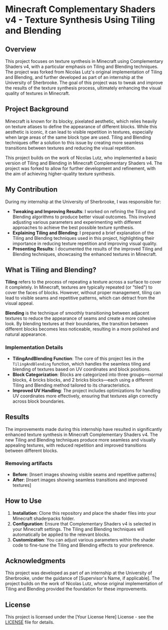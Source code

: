# Minecraft Complementary Shaders v4 - Texture Synthesis Using Tiling and Blending

## Overview

This project focuses on texture synthesis in Minecraft using Complementary Shaders v4, with a particular emphasis on Tiling and Blending techniques. The project was forked from Nicolas Lutz's original implementation of Tiling and Blending, and further developed as part of an internship at the University of Sherbrooke. The goal of this project was to tweak and improve the results of the texture synthesis process, ultimately enhancing the visual quality of textures in Minecraft.

## Project Background

Minecraft is known for its blocky, pixelated aesthetic, which relies heavily on texture atlases to define the appearance of different blocks. While this aesthetic is iconic, it can lead to visible repetition in textures, especially when large areas of the same block type are used. Tiling and Blending techniques offer a solution to this issue by creating more seamless transitions between textures and reducing the visual repetition.

This project builds on the work of Nicolas Lutz, who implemented a basic version of Tiling and Blending in Minecraft Complementary Shaders v4. The project was forked to allow for further development and refinement, with the aim of achieving higher-quality texture synthesis.

## My Contribution

During my internship at the University of Sherbrooke, I was responsible for:

- **Tweaking and Improving Results**: I worked on refining the Tiling and Blending algorithms to produce better visual outcomes. This involved adjusting various parameters and experimenting with different approaches to achieve the best possible texture synthesis.
- **Explaining Tiling and Blending**: I prepared a brief explanation of the Tiling and Blending techniques used in this project, highlighting their importance in reducing texture repetition and improving visual quality.
- **Presenting Results**: I documented the results of the improved Tiling and Blending techniques, showcasing the enhanced textures in Minecraft.

## What is Tiling and Blending?

**Tiling** refers to the process of repeating a texture across a surface to cover it completely. In Minecraft, textures are typically repeated (or "tiled") to cover the faces of blocks. However, without proper management, tiling can lead to visible seams and repetitive patterns, which can detract from the visual appeal.

**Blending** is the technique of smoothly transitioning between adjacent textures to reduce the appearance of seams and create a more cohesive look. By blending textures at their boundaries, the transition between different blocks becomes less noticeable, resulting in a more polished and natural appearance.

### Implementation Details

- **TilingAndBlending Function**: The core of this project lies in the `TilingAndBlending` function, which handles the seamless tiling and blending of textures based on UV coordinates and block positions.
- **Block Categorization**: Blocks are categorized into three groups—normal blocks, 4 bricks blocks, and 2 bricks blocks—each using a different Tiling and Blending method tailored to its characteristics.
- **Improved UV Handling**: The project includes optimizations for handling UV coordinates more effectively, ensuring that textures align correctly across block boundaries.

## Results

The improvements made during this internship have resulted in significantly enhanced texture synthesis in Minecraft Complementary Shaders v4. The new Tiling and Blending techniques produce more seamless and visually appealing textures, with reduced repetition and improved transitions between different blocks.

### Removing artifacts 



- **Before**: [Insert images showing visible seams and repetitive patterns]
- **After**: [Insert images showing seamless transitions and improved textures]

## How to Use

1. **Installation**: Clone this repository and place the shader files into your Minecraft shaderpacks folder.
2. **Configuration**: Ensure that Complementary Shaders v4 is selected in your Minecraft settings. The Tiling and Blending techniques will automatically be applied to the relevant blocks.
3. **Customization**: You can adjust various parameters within the shader code to fine-tune the Tiling and Blending effects to your preference.

## Acknowledgments

This project was developed as part of an internship at the University of Sherbrooke, under the guidance of [Supervisor's Name, if applicable]. The project builds on the work of Nicolas Lutz, whose original implementation of Tiling and Blending provided the foundation for these improvements.

## License

This project is licensed under the [Your License Here] License - see the [LICENSE](LICENSE) file for details.
